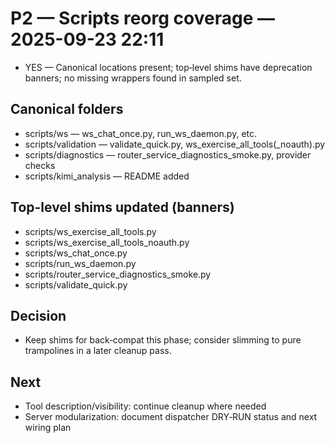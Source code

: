 # P2 — Scripts reorg coverage — 2025-09-23 22:11

- YES — Canonical locations present; top‑level shims have deprecation banners; no missing wrappers found in sampled set.

## Canonical folders
- scripts/ws — ws_chat_once.py, run_ws_daemon.py, etc.
- scripts/validation — validate_quick.py, ws_exercise_all_tools(_noauth).py
- scripts/diagnostics — router_service_diagnostics_smoke.py, provider checks
- scripts/kimi_analysis — README added

## Top-level shims updated (banners)
- scripts/ws_exercise_all_tools.py
- scripts/ws_exercise_all_tools_noauth.py
- scripts/ws_chat_once.py
- scripts/run_ws_daemon.py
- scripts/router_service_diagnostics_smoke.py
- scripts/validate_quick.py

## Decision
- Keep shims for back‑compat this phase; consider slimming to pure trampolines in a later cleanup pass.

## Next
- Tool description/visibility: continue cleanup where needed
- Server modularization: document dispatcher DRY‑RUN status and next wiring plan

